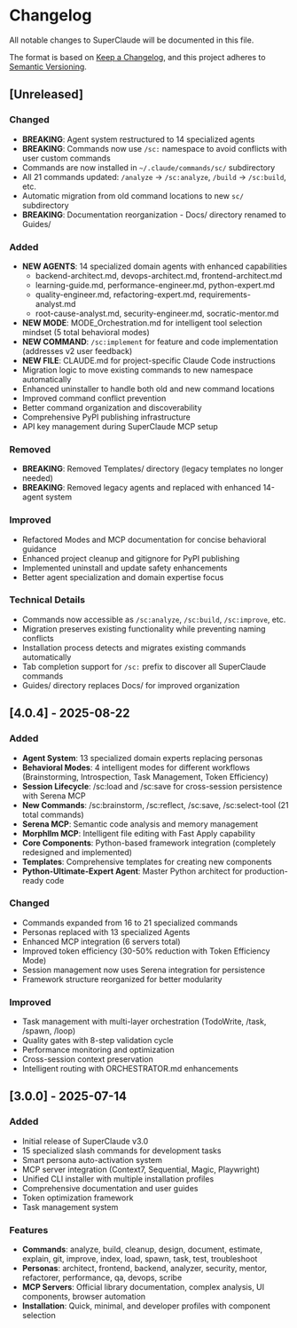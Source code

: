 # Changelog

All notable changes to SuperClaude will be documented in this file.

The format is based on [Keep a Changelog](https://keepachangelog.com/en/1.0.0/),
and this project adheres to [Semantic Versioning](https://semver.org/spec/v2.0.0.html).

## [Unreleased]

### Changed
- **BREAKING**: Agent system restructured to 14 specialized agents
- **BREAKING**: Commands now use `/sc:` namespace to avoid conflicts with user custom commands
- Commands are now installed in `~/.claude/commands/sc/` subdirectory
- All 21 commands updated: `/analyze` → `/sc:analyze`, `/build` → `/sc:build`, etc.
- Automatic migration from old command locations to new `sc/` subdirectory
- **BREAKING**: Documentation reorganization - Docs/ directory renamed to Guides/

### Added
- **NEW AGENTS**: 14 specialized domain agents with enhanced capabilities
  - backend-architect.md, devops-architect.md, frontend-architect.md
  - learning-guide.md, performance-engineer.md, python-expert.md
  - quality-engineer.md, refactoring-expert.md, requirements-analyst.md
  - root-cause-analyst.md, security-engineer.md, socratic-mentor.md
- **NEW MODE**: MODE_Orchestration.md for intelligent tool selection mindset (5 total behavioral modes)
- **NEW COMMAND**: `/sc:implement` for feature and code implementation (addresses v2 user feedback)
- **NEW FILE**: CLAUDE.md for project-specific Claude Code instructions
- Migration logic to move existing commands to new namespace automatically
- Enhanced uninstaller to handle both old and new command locations
- Improved command conflict prevention
- Better command organization and discoverability
- Comprehensive PyPI publishing infrastructure
- API key management during SuperClaude MCP setup

### Removed
- **BREAKING**: Removed Templates/ directory (legacy templates no longer needed)
- **BREAKING**: Removed legacy agents and replaced with enhanced 14-agent system

### Improved
- Refactored Modes and MCP documentation for concise behavioral guidance
- Enhanced project cleanup and gitignore for PyPI publishing
- Implemented uninstall and update safety enhancements
- Better agent specialization and domain expertise focus

### Technical Details
- Commands now accessible as `/sc:analyze`, `/sc:build`, `/sc:improve`, etc.
- Migration preserves existing functionality while preventing naming conflicts
- Installation process detects and migrates existing commands automatically
- Tab completion support for `/sc:` prefix to discover all SuperClaude commands
- Guides/ directory replaces Docs/ for improved organization

## [4.0.4] - 2025-08-22

### Added
- **Agent System**: 13 specialized domain experts replacing personas
- **Behavioral Modes**: 4 intelligent modes for different workflows (Brainstorming, Introspection, Task Management, Token Efficiency)
- **Session Lifecycle**: /sc:load and /sc:save for cross-session persistence with Serena MCP
- **New Commands**: /sc:brainstorm, /sc:reflect, /sc:save, /sc:select-tool (21 total commands)
- **Serena MCP**: Semantic code analysis and memory management
- **Morphllm MCP**: Intelligent file editing with Fast Apply capability
- **Core Components**: Python-based framework integration (completely redesigned and implemented)
- **Templates**: Comprehensive templates for creating new components
- **Python-Ultimate-Expert Agent**: Master Python architect for production-ready code

### Changed
- Commands expanded from 16 to 21 specialized commands
- Personas replaced with 13 specialized Agents
- Enhanced MCP integration (6 servers total)
- Improved token efficiency (30-50% reduction with Token Efficiency Mode)
- Session management now uses Serena integration for persistence
- Framework structure reorganized for better modularity

### Improved
- Task management with multi-layer orchestration (TodoWrite, /task, /spawn, /loop)
- Quality gates with 8-step validation cycle
- Performance monitoring and optimization
- Cross-session context preservation
- Intelligent routing with ORCHESTRATOR.md enhancements

## [3.0.0] - 2025-07-14

### Added
- Initial release of SuperClaude v3.0
- 15 specialized slash commands for development tasks
- Smart persona auto-activation system
- MCP server integration (Context7, Sequential, Magic, Playwright)
- Unified CLI installer with multiple installation profiles
- Comprehensive documentation and user guides
- Token optimization framework
- Task management system

### Features
- **Commands**: analyze, build, cleanup, design, document, estimate, explain, git, improve, index, load, spawn, task, test, troubleshoot
- **Personas**: architect, frontend, backend, analyzer, security, mentor, refactorer, performance, qa, devops, scribe
- **MCP Servers**: Official library documentation, complex analysis, UI components, browser automation
- **Installation**: Quick, minimal, and developer profiles with component selection